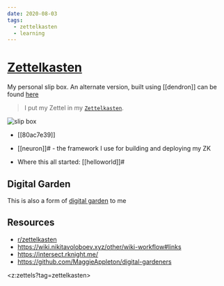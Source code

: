 ```yaml
---
date: 2020-08-03
tags:
  - zettelkasten
  - learning
---
```


# [Zettelkasten](https://de.wikipedia.org/wiki/Zettelkasten)

My personal slip box. An alternate version, built using [[dendron]] can be found [here](https://dnnsmnstrr.gitlab.io/zettelkasten)

> I put my Zettel in my [`Zettelkasten`](https://zettelkasten.de/).

![slip box](https://media4.giphy.com/media/ge91zAgmwUqLMqiH2c/giphy.gif?cid=e1bb72ffpcvcbkvqi068930dca8vu10rmrvlh9eilyijdryy&rid=giphy.gif)

- [[80ac7e39]]

- [[neuron]]# - the framework I use for building and deploying my ZK

- Where this all started: [[helloworld]]#

## Digital Garden
This is also a form of [digital garden](https://joelhooks.com/digital-garden) to me

## Resources
- [r/zettelkasten](https://zk.zettel.page/)
- https://wiki.nikitavoloboev.xyz/other/wiki-workflow#links
- https://intersect.rknight.me/
- https://github.com/MaggieAppleton/digital-gardeners

<z:zettels?tag=zettelkasten>
